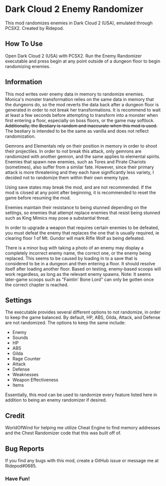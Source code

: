 # Dark Cloud 2 Enemy Randomizer

This mod randomizes enemies in Dark Cloud 2 (USA), emulated through PCSX2. Created by Ridepod.

## How To Use

Open Dark Cloud 2 (USA) with PCSX2. Run the Enemy Randomizer executable and press begin at any point outside of a dungeon floor to begin randomizing enemies.

## Information

This mod writes over enemy data in memory to randomize enemies. Monica's monster transformation relies on the same data in memory that the dungeons do, so the mod reverts the data back after a dungeon floor is generated in order to not break her transformations. It is recommend to wait at least a few seconds before attempting to transform into a monster when first entering a floor, especially on boss floors, or the game may softlock.
~~Additionally, the Bestiary is random and inaccurate when this mod is used.~~ The bestiary is intended to be the same as vanilla and does not reflect randomization.

Gemrons and Elementals rely on their position in memory in order to shoot their projectiles. In order to not break this attack, only gemrons are randomized with another gemron, and the same applies to elemental spirits. Enemies that spawn new enemies, such as Tores and Pirate Chariots (sometimes), also suffer from a similar fate. However, since their primary attack is more threatening and they each have significantly less variety, I decided not to randomize them within their own enemy type.

Using save states may break the mod, and are not recommended. If the mod is closed at any point after beginning, it is recommended to reset the game before resuming the mod.

Enemies maintain their resistance to being stunned depending on the settings, so enemies that attempt replace enemies that resist being stunned such as King Mimics may pose a substantial threat. 

In order to upgrade a weapon that requires certain enemies to be defeated, you must defeat the enemy that replaces the one that is usually required, ie clearing floor 1 of Mt. Gundor will mark Rifle Wolf as being defeated.

There is a minor bug with taking a photo of an enemy may display a completely incorrect enemy name, the correct one, or the enemy being replaced. This seems to be caused by loading in to a save that is considered to be in a dungeon and then entering a floor. It should resolve itself after loading another floor. Based on testing, enemy-based scoops will work regardless, as long as the relevant enemy spawns. Note: It seems later-game scoops such as "Faintin' Bone Lord" can only be gotten once the correct chapter is reached.

## Settings

The executable provides several different options to not randomize, in order to keep the game balanced. By default, HP, ABS, Gilda, Attack, and Defense are not randomized. 
The options to keep the same include:
- Enemy
- Sounds
- HP
- ABS
- Gilda
- Rage Counter
- Attack
- Defense
- Weaknesses
- Weapon Effectiveness
- Items


Essentially, this mod can be used to randomize every feature listed here in addition to being an enemy randomizer if desired.

## Credit

WorldOfWind for helping me utilize Cheat Engine to find memory addresses and the Chest Randomizer code that this was built off of.

## Bug Reports

If you find any bugs with this mod, create a GitHub issue or message me at Ridepod#0685.



### Have Fun!
